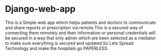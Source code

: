 # Django-web-app

This is a Simple web app which helps patients and doctors to communicate and share reports or prescription via remote.This is a secured way of connecting them remotely and their information or personal credentials will be secured in a way that only admin which are been selected as a mediator to make sure everything is secured and updated.So Lets Spread Technology and make the hospitals go PAPERLESS.
